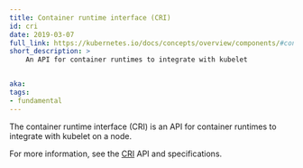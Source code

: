 ```yaml
---
title: Container runtime interface (CRI)
id: cri
date: 2019-03-07
full_link: https://kubernetes.io/docs/concepts/overview/components/#container-runtime
short_description: >
    An API for container runtimes to integrate with kubelet


aka:
tags:
- fundamental
---
```

The container runtime interface (CRI) is an API for container runtimes
to integrate with kubelet on a node.
<!--more-->

For more information, see the [CRI](https://github.com/kubernetes/community/blob/master/contributors/devel/sig-node/container-runtime-interface.md) API and specifications.
